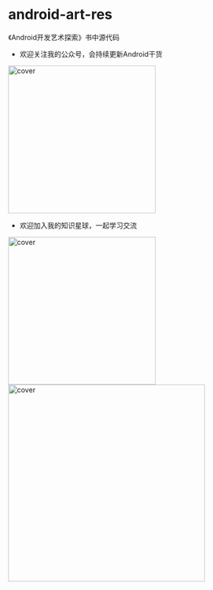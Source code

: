 # android-art-res
《Android开发艺术探索》书中源代码

- 欢迎关注我的公众号，会持续更新Android干货
<img src="http://mmbiz.qpic.cn/mmbiz_jpg/zKFJDM5V3WzzNpnqOGq3mMO64mFVSicAIkzUSiam08j6DetjnjeujRjEAZRe7PqmPGqow3GWxSk4gas6r7BA4k6A/640?wx_fmt=jpeg&tp=webp&wxfrom=5&wx_lazy=1" width = "300px"  alt="cover" />

- 欢迎加入我的知识星球，一起学习交流
<img src="http://img.blog.csdn.net/20180213151113570" width = "300px"  alt="cover" />

<img src="http://218.249.32.138/covers/9787121269394.jpg" width = "400"  alt="cover" />
